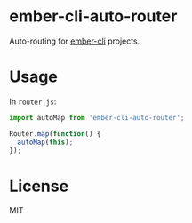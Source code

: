 ember-cli-auto-router
=====================

Auto-routing for [ember-cli](http://ember-cli.com/) projects.

# Usage

In `router.js`:

```javascript
import autoMap from 'ember-cli-auto-router';

Router.map(function() {
  autoMap(this);
});
```

# License

MIT
